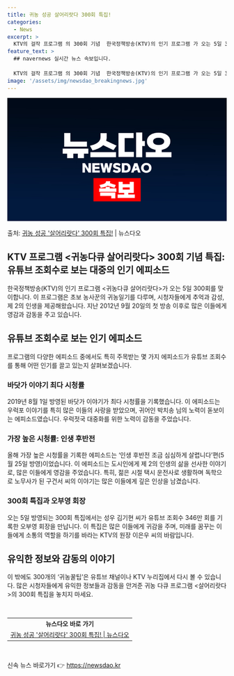 ```yaml
---
title: 귀농 성공 살어리랏다 300회 특집!
categories:
  - News
excerpt: >
  KTV의 걸작 프로그램 의 300회 기념  한국정책방송(KTV)의 인기 프로그램 가 오는 5일 300회를 맞…
feature_text: >
  ## navernews 실시간 뉴스 속보입니다.

  KTV의 걸작 프로그램 의 300회 기념  한국정책방송(KTV)의 인기 프로그램 가 오는 5일 300회를 맞…
image: '/assets/img/newsdao_breakingnews.jpg'
---
```


![뉴스다오 속보](/assets/img/newsdao_breakingnews.jpg)

<p>출처: <a href="https://newsdao.kr/4632" rel="dofollow">귀농 성공 '살어리랏다' 300회 특집!</a> | 뉴스다오</p>

<h2>KTV 프로그램 <귀농다큐 살어리랏다> 300회 기념 특집: 유튜브 조회수로 보는 대중의 인기 에피소드</h2>
<p data-ke-size="size16">한국정책방송(KTV)의 인기 프로그램 <귀농다큐 살어리랏다>가 오는 5일 300회를 맞이합니다. 이 프로그램은 초보 농사꾼의 귀농일기를 다루며, 시청자들에게 추억과 감성, 제 2의 인생을 제공해왔습니다. 지난 2012년 9월 20일의 첫 방송 이후로 많은 이들에게 영감과 감동을 주고 있습니다.</p>

<h2>유튜브 조회수로 보는 인기 에피소드</h2>
<p data-ke-size="size16">프로그램의 다양한 에피소드 중에서도 특히 주목받는 몇 가지 에피소드가 유튜브 조회수를 통해 어떤 인기를 끌고 있는지 살펴보겠습니다.</p>

<h3>바닷가 이야기 최다 시청률</h3>
<p data-ke-size="size16">2019년 8월 1일 방영된 바닷가 이야기가 최다 시청률을 기록했습니다. 이 에피소드는 우럭포 이야기를 특히 많은 이들의 사랑을 받았으며, 귀어인 박치송 님의 노력이 돋보이는 에피소드였습니다. 우럭젓국 대중화를 위한 노력이 감동을 주었습니다.</p>

<h3>가장 높은 시청률: 인생 후반전</h3>
<p data-ke-size="size16">올해 가장 높은 시청률을 기록한 에피소드는 ‘인생 후반전 조금 심심하게 살렵니다’편(5월 25일 방영)이었습니다. 이 에피소드는 도시인에게 제 2의 인생의 삶을 선사한 이야기로, 많은 이들에게 영감을 주었습니다. 특히, 젊은 시절 택시 운전사로 생활하며 독학으로 노무사가 된 구건서 씨의 이야기는 많은 이들에게 깊은 인상을 남겼습니다.</p>

<h3>300회 특집과 오부영 회장</h3>
<p data-ke-size="size16">오는 5일 방영되는 300회 특집에서는 성우 김기현 씨가 유튜브 조회수 346만 회를 기록한 오부영 회장을 만납니다. 이 특집은 많은 이들에게 귀감을 주며, 미래를 꿈꾸는 이들에게 소통의 역할을 하기를 바라는 KTV의 원장 이은우 씨의 바람입니다.</p>

<h2>유익한 정보와 감동의 이야기</h2>
<p data-ke-size="size16">이 밖에도 300개의 ‘귀농꿀팁’은 유튜브 채널이나 KTV 누리집에서 다시 볼 수 있습니다. 많은 시청자들에게 유익한 정보들과 감동을 안겨준 귀농 다큐 프로그램 <살어리랏다>의 300회 특집을 놓치지 마세요.</p>
<p data-ke-size="size16">&nbsp;</p>

<table>
  <tr>
    <td style="text-align: center; height: 17px;"><b>뉴스다오 바로 가기</b></td>
  </tr>
  <tr>
    <td style="text-align: center; height: 17px;"><a href="https://newsdao.kr/4632">귀농 성공 '살어리랏다' 300회 특집! | 뉴스다오</a></td>
  </tr>
</table>
<p data-ke-size="size16">&nbsp;</p> 

신속 뉴스 바로가기 👉 <a href="https://newsdao.kr" rel="dofollow">https://newsdao.kr</a>


